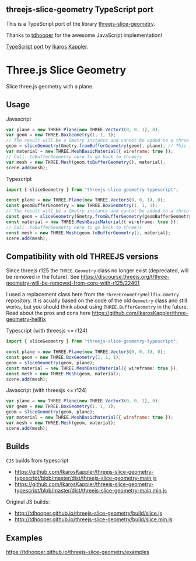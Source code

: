 ## threejs-slice-geometry TypeScript port

This is a TypeScript port of the library [threejs-slice-geometry](https://github.com/tdhooper/threejs-slice-geometry).

Thanks to [tdhooper](https://github.com/tdhooper) for the awesome JavaScript implementation!

[TypeScript port](https://github.com/IkarosKappler/threejs-slice-geometry-typescript) by [Ikaros Kappler](https://github.com/IkarosKappler/).

# Three.js Slice Geometry

Slice three.js geometry with a plane.

## Usage

Javascript

```javascript
var plane = new THREE.Plane(new THREE.Vector3(0, 0, 1), 0);
var geom = new THREE.BoxGeometry(1, 1, 1);
// The result will be a Gmetry instance and cannot be added to a three scene
geom = sliceGeometry(Gmetry.fromBufferGeometry(geom), plane); // This is new
var material = new THREE.MeshBasicMaterial({ wireframe: true });
// Call .toBufferGeometry here to go back to threejs
var mesh = new THREE.Mesh(geom.toBufferGeometry(), material);
scene.add(mesh);
```

Typescript

```typescript
import { sliceGeometry } from "threejs-slice-geometry-typescript";

const plane = new THREE.Plane(new THREE.Vector3(0, 0, 1), 0);
const geomBufferGeometry = new THREE.BoxGeometry(1, 1, 1);
// The result will be a Gmetry instance and cannot be added to a three scene
const geom = sliceGeometry(Gmetry.fromBufferGeometry(geomBufferGeometry), plane); // This is new
const material = new THREE.MeshBasicMaterial({ wireframe: true });
// Call .toBufferGeometry here to go back to threejs
const mesh = new THREE.Mesh(geom.toBufferGeometry(), material);
scene.add(mesh);
```

## Compatibility with old THREEJS versions

Since threejs r125 the `THREE.Geometry` class no longer exist (deprecated, will be removed
in the future). See https://discourse.threejs.org/t/three-geometry-will-be-removed-from-core-with-r125/22401

I used a replacement class here from the `ThreeGreometryHellfix.Gmetry` repository. It is acually
based on the code of the old `Geometry` class and still works, but you should think about using
`THREE.BufferGeometry` in the future. Read about the pros and cons here
https://github.com/IkarosKappler/three-geometry-hellfix

Typescript (with threesjs <= r124)

```typescript
import { sliceGeometry } from "threejs-slice-geometry-typescript";

const plane = new THREE.Plane(new THREE.Vector3(0, 0, 1), 0);
const geom = new THREE.BoxGeometry(1, 1, 1);
geom = sliceGeometry(geom, plane);
const material = new THREE.MeshBasicMaterial({ wireframe: true });
const mesh = new THREE.Mesh(geom, material);
scene.add(mesh);
```

Javascript (with threesjs <= r124)

```javascript
var plane = new THREE.Plane(new THREE.Vector3(0, 0, 1), 0);
var geom = new THREE.BoxGeometry(1, 1, 1);
geom = sliceGeometry(geom, plane);
var material = new THREE.MeshBasicMaterial({ wireframe: true });
var mesh = new THREE.Mesh(geom, material);
scene.add(mesh);
```

## Builds

`CJS` builds from typescript

- https://github.com/IkarosKappler/threejs-slice-geometry-typescript/blob/master/dist/threejs-slice-geometry-main.js
- https://github.com/IkarosKappler/threejs-slice-geometry-typescript/blob/master/dist/threejs-slice-geometry-main.min.js

Original JS builds:

- http://tdhooper.github.io/threejs-slice-geometry/build/slice.js
- http://tdhooper.github.io/threejs-slice-geometry/build/slice.min.js

## Examples

https://tdhooper.github.io/threejs-slice-geometry/examples
